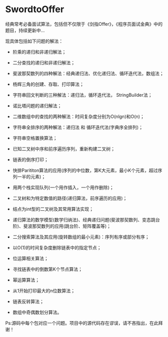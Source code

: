 # SwordtoOffer
经典常考必备面试算法，包括但不仅限于《剑指Offer》，《程序员面试金典》中的题目，持续更新中...

现具体包括如下问题的解法：

 - 阶乘的递归和非递归解法；
 
 - 二分查找的递归和非递归解法；
 
 - 斐波那契数列的四种解法：经典递归法、优化递归法、循环迭代法，数组法；

 - 杨辉三角的创建、存取、打印算法；
 
 - 字符串回文判断的三种解法：递归法，循环迭代法， StringBuilder法；
 
 - 诺比塔问题的递归解法；
 
 - 二维数组中的查找的两种解法：时间复杂度分别为O(nlgn)和O(n)；
 
 - 字符串全排序的两种解法：递归法 和 循环迭代法(字典序全排列)；

 - 字符串空格置换算法；

 - 已知二叉树中序和前序遍历序列，重新构建二叉树；

 - 链表的倒序打印；
 
 - 快排Parititon算法的应用(序列的中位数，第K大元素，最小K个元素，超过序列一半的元素)；

 - 用两个栈实现队列(一个用作插入，一个用作删除)；

 - 二叉树和为特定数值的路径(递归算法，前序遍历的应用)；

 - 结点为int型的二叉树及其常用算法实现；
 
 - 递归算法的数学模型(数学归纳法)、经典递归问题(斐波那契数列、变态跳台阶)、斐波那契数列的应用(跳台阶、矩阵覆盖等)；
 
 - 二分搜索算法及其应用(旋转数组的最小元素)：序列有序或部分有序；
 
 - 以O(1)的时间复杂度删除链表中的指定节点；

 - 位运算相关算法；

 - 寻找链表中的倒数第K个节点算法；

 - 幂运算算法；

 - 从1开始打印最大的n位数算法；

 - 链表反转算法；

 - 数组中奇偶数划分算法。
 

Ps:源码中每个包对应一个问题。项目中的源代码存在谬误，请不吝指出，在此拜谢！
 
